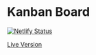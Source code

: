 # Kanban Board

[![Netlify Status](https://api.netlify.com/api/v1/badges/8e84a693-29b6-418e-9bbd-ff51d2533207/deploy-status)](https://app.netlify.com/sites/dazzling-pike-5a8129/deploys)

[Live Version](https://dazzling-pike-5a8129.netlify.com/)

